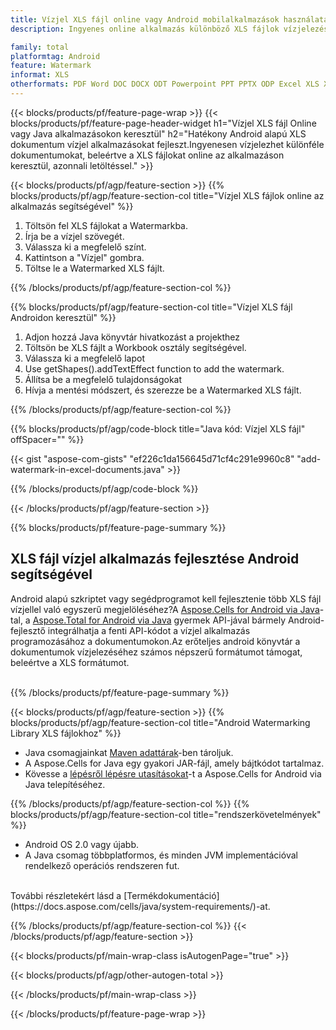 ```yaml
---
title: Vízjel XLS fájl online vagy Android mobilalkalmazások használatával
description: Ingyenes online alkalmazás különböző XLS fájlok vízjelezéséhez.Android vízjel könyvtár Java kód XLS munkalapokhoz.

family: total
platformtag: Android
feature: Watermark
informat: XLS
otherformats: PDF Word DOC DOCX ODT Powerpoint PPT PPTX ODP Excel XLS XLSX ODS
---
```

{{< blocks/products/pf/feature-page-wrap >}}
{{< blocks/products/pf/feature-page-header-widget h1="Vízjel XLS fájl Online vagy Java alkalmazásokon keresztül" h2="Hatékony Android alapú XLS dokumentum vízjel alkalmazásokat fejleszt.Ingyenesen vízjelezhet különféle dokumentumokat, beleértve a XLS fájlokat online az alkalmazáson keresztül, azonnali letöltéssel." >}}


{{< blocks/products/pf/agp/feature-section >}}
{{% blocks/products/pf/agp/feature-section-col title="Vízjel XLS fájlok online az alkalmazás segítségével" %}}

1. Töltsön fel XLS fájlokat a Watermarkba.
1. Írja be a vízjel szövegét.
1. Válassza ki a megfelelő színt.
1. Kattintson a "Vízjel" gombra.
1. Töltse le a Watermarked XLS fájlt.

{{% /blocks/products/pf/agp/feature-section-col %}}

{{% blocks/products/pf/agp/feature-section-col title="Vízjel XLS fájl Androidon keresztül" %}}

1. Adjon hozzá Java könyvtár hivatkozást a projekthez
1. Töltsön be XLS fájlt a Workbook osztály segítségével.
1. Válassza ki a megfelelő lapot
1. Use getShapes().addTextEffect function to add the watermark.
1. Állítsa be a megfelelő tulajdonságokat
1. Hívja a mentési módszert, és szerezze be a Watermarked XLS fájlt.

{{% /blocks/products/pf/agp/feature-section-col %}}

{{% blocks/products/pf/agp/code-block title="Java kód: Vízjel XLS fájl" offSpacer="" %}}

{{< gist "aspose-com-gists" "ef226c1da156645d71cf4c291e9960c8" "add-watermark-in-excel-documents.java" >}}

{{% /blocks/products/pf/agp/code-block %}}

{{< /blocks/products/pf/agp/feature-section >}}

{{% blocks/products/pf/feature-page-summary %}}


<h2>XLS fájl vízjel alkalmazás fejlesztése Android segítségével</h2>

Android alapú szkriptet vagy segédprogramot kell fejlesztenie több XLS fájl vízjellel való egyszerű megjelöléséhez?A [Aspose.Cells for Android via Java](https://products.aspose.com/cells/hu/android-java/)-tal, a [Aspose.Total for Android via Java](https://products.aspose.com/total/hu/android-java/) gyermek API-jával bármely Android-fejlesztő integrálhatja a fenti API-kódot a vízjel alkalmazás programozásához a dokumentumokon.Az erőteljes android könyvtár a dokumentumok vízjelezéséhez számos népszerű formátumot támogat, beleértve a XLS formátumot.<br /><br />

{{% /blocks/products/pf/feature-page-summary %}}

{{< blocks/products/pf/agp/feature-section >}}
{{% blocks/products/pf/agp/feature-section-col title="Android Watermarking Library XLS fájlokhoz" %}}

- Java csomagjainkat [Maven adattárak](https://releases.aspose.com/java/repo/com/aspose/aspose-cells/)-ben tároljuk. 
- A Aspose.Cells for Java egy gyakori JAR-fájl, amely bájtkódot tartalmaz.
- Kövesse a [lépésről lépésre utasításokat](https://docs.aspose.com/cells/java/installation/#install-aspose-cells-for-java-from-maven-repository)-t a Aspose.Cells for Android via Java telepítéséhez.

{{% /blocks/products/pf/agp/feature-section-col %}}
{{% blocks/products/pf/agp/feature-section-col title="rendszerkövetelmények" %}}

- Android OS 2.0 vagy újabb.
- A Java csomag többplatformos, és minden JVM implementációval rendelkező operációs rendszeren fut.

<br />
További részletekért lásd a [Termékdokumentáció](https://docs.aspose.com/cells/java/system-requirements/)-at.

{{% /blocks/products/pf/agp/feature-section-col %}}
{{< /blocks/products/pf/agp/feature-section >}}

{{< blocks/products/pf/main-wrap-class isAutogenPage="true" >}}

{{< blocks/products/pf/agp/other-autogen-total >}}

{{< /blocks/products/pf/main-wrap-class >}}

{{< /blocks/products/pf/feature-page-wrap >}}